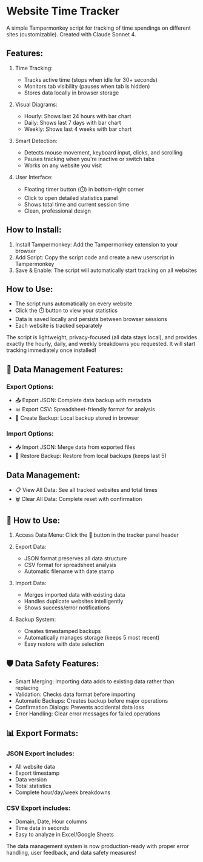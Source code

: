 # Website Time Tracker
A simple Tampermonkey script for tracking of time spendings on different sites (customizable). Created with Claude Sonnet 4.

## Features:

1. Time Tracking:

    - Tracks active time (stops when idle for 30+ seconds)
    - Monitors tab visibility (pauses when tab is hidden)
    - Stores data locally in browser storage


2. Visual Diagrams:

    - Hourly: Shows last 24 hours with bar chart
    - Daily: Shows last 7 days with bar chart
    - Weekly: Shows last 4 weeks with bar chart


3. Smart Detection:

    - Detects mouse movement, keyboard input, clicks, and scrolling
    - Pauses tracking when you're inactive or switch tabs
    - Works on any website you visit


4. User Interface:

    - Floating timer button (⏱️) in bottom-right corner
    - Click to open detailed statistics panel
    - Shows total time and current session time
    - Clean, professional design



## How to Install:

1. Install Tampermonkey: Add the Tampermonkey extension to your browser
2. Add Script: Copy the script code and create a new userscript in Tampermonkey
3. Save & Enable: The script will automatically start tracking on all websites

## How to Use:

- The script runs automatically on every website
- Click the ⏱️ button to view your statistics
- Data is saved locally and persists between browser sessions
- Each website is tracked separately

The script is lightweight, privacy-focused (all data stays local), and provides exactly the hourly, daily, and weekly breakdowns you requested. It will start tracking immediately once installed!

## 🔄 Data Management Features:
### Export Options:

- 📤 Export JSON: Complete data backup with metadata
- 📊 Export CSV: Spreadsheet-friendly format for analysis
- 💾 Create Backup: Local backup stored in browser

### Import Options:

- 📥 Import JSON: Merge data from exported files
- 🔄 Restore Backup: Restore from local backups (keeps last 5)

## Data Management:

- 📋 View All Data: See all tracked websites and total times
- 🗑️ Clear All Data: Complete reset with confirmation

## 🎯 How to Use:

1. Access Data Menu: Click the 💾 button in the tracker panel header
2. Export Data:

    - JSON format preserves all data structure
    - CSV format for spreadsheet analysis
    - Automatic filename with date stamp


3. Import Data:

    - Merges imported data with existing data
    - Handles duplicate websites intelligently
    - Shows success/error notifications


4. Backup System:

    - Creates timestamped backups
    - Automatically manages storage (keeps 5 most recent)
    - Easy restore with date selection



## 🛡️ Data Safety Features:

- Smart Merging: Importing data adds to existing data rather than replacing
- Validation: Checks data format before importing
- Automatic Backups: Creates backup before major operations
- Confirmation Dialogs: Prevents accidental data loss
- Error Handling: Clear error messages for failed operations

## 📊 Export Formats:
### JSON Export includes:

- All website data
- Export timestamp
- Data version
- Total statistics
- Complete hour/day/week breakdowns

### CSV Export includes:

- Domain, Date, Hour columns
- Time data in seconds
- Easy to analyze in Excel/Google Sheets

The data management system is now production-ready with proper error handling, user feedback, and data safety measures!